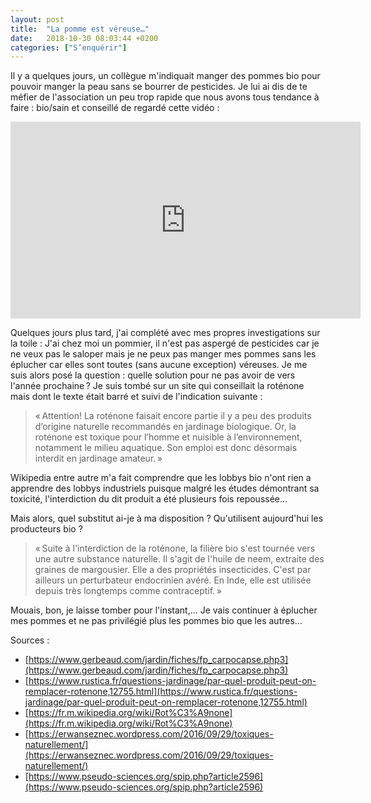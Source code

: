 ```yaml
---
layout: post
title:  "La pomme est véreuse…"
date:   2018-10-30 08:03:44 +0200
categories: ["S’enquérir"]
---
```


Il y a quelques jours, un collègue m'indiquait manger des pommes bio
pour pouvoir manger la peau sans se bourrer de pesticides. Je lui ai dis
de te méfier de l'association un peu trop rapide que nous avons tous
tendance à faire : bio/sain et conseillé de regardé cette vidéo :

<iframe width="560" height="315" src="https://www.youtube.com/embed/2P4Pw1V_ou0" title="YouTube video player" frameborder="0" allow="accelerometer; autoplay; clipboard-write; encrypted-media; gyroscope; picture-in-picture" allowfullscreen></iframe>

Quelques jours plus tard, j'ai complété avec mes propres investigations
sur la toile : J'ai chez moi un pommier, il n'est pas aspergé de
pesticides car je ne veux pas le saloper mais je ne peux pas manger mes
pommes sans les éplucher car elles sont toutes (sans aucune exception)
véreuses. Je me suis alors posé la question : quelle solution pour ne
pas avoir de vers l'année prochaine ? Je suis tombé sur un site qui
conseillait la roténone mais dont le texte était barré et suivi de
l'indication suivante :

> « Attention! La roténone faisait encore partie il y a peu des produits
> d’origine naturelle recommandés en jardinage biologique. Or, la
> roténone est toxique pour l’homme et nuisible à l’environnement,
> notamment le milieu aquatique. Son emploi est donc désormais interdit
> en jardinage amateur. »

Wikipedia entre autre m'a fait comprendre que les lobbys bio n'ont rien
a apprendre des lobbys industriels puisque malgré les études démontrant
sa toxicité, l'interdiction du dit produit a été plusieurs fois
repoussée...

Mais alors, quel substitut ai-je à ma disposition ? Qu'utilisent
aujourd'hui les producteurs bio ?

> « Suite à l'interdiction de la roténone, la filière bio s'est tournée
> vers une autre substance naturelle. Il s'agit de l'huile de neem,
> extraite des graines de margousier. Elle a des propriétés
> insecticides. C'est par ailleurs un perturbateur endocrinien avéré. En
> Inde, elle est utilisée depuis très longtemps comme contraceptif. »

Mouais, bon, je laisse tomber pour l'instant,... Je vais continuer à
éplucher mes pommes et ne pas privilégié plus les pommes bio que les
autres...

Sources :

-   [https://www.gerbeaud.com/jardin/fiches/fp_carpocapse.php3](https://www.gerbeaud.com/jardin/fiches/fp_carpocapse.php3)
-   [https://www.rustica.fr/questions-jardinage/par-quel-produit-peut-on-remplacer-rotenone,12755.html](https://www.rustica.fr/questions-jardinage/par-quel-produit-peut-on-remplacer-rotenone,12755.html)
-   [https://fr.m.wikipedia.org/wiki/Rot%C3%A9none](https://fr.m.wikipedia.org/wiki/Rot%C3%A9none)
-   [https://erwanseznec.wordpress.com/2016/09/29/toxiques-naturellement/](https://erwanseznec.wordpress.com/2016/09/29/toxiques-naturellement/)
-   [https://www.pseudo-sciences.org/spip.php?article2596](https://www.pseudo-sciences.org/spip.php?article2596)

<!--more-->
